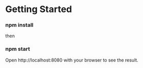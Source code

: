 # Getting Started

### npm install
then
### npm start

Open http://localhost:8080 with your browser to see the result.

